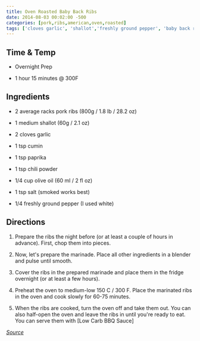 ```yaml
---
title: Oven Roasted Baby Back Ribs
date: 2014-08-03 00:02:00 -500
categories: [pork,ribs,american,oven,roasted]
tags: ['cloves garlic', 'shallot','freshly ground pepper', 'baby back ribs', 'overnight prep', 'chili powder', 'paprika', 'salt', 'olive oil', 'cumin', 'ribs']
---
```


## Time & Temp

-   Overnight Prep

-   1 hour 15 minutes @ 300F


## Ingredients

-   2 average racks pork ribs (800g / 1.8 lb / 28.2 oz)

-   1 medium shallot (60g / 2.1 oz)

-   2 cloves garlic

-   1 tsp cumin

-   1 tsp paprika

-   1 tsp chili powder

-   1/4 cup olive oil (60 ml / 2 fl oz)

-   1 tsp salt (smoked works best)

-   1/4 freshly ground pepper (I used white)



## Directions

1.  Prepare the ribs the night before (or at least a couple of hours in advance). First, chop them into pieces.

2.  Now, let\'s prepare the marinade. Place all other ingredients in a blender and pulse until smooth.

3.  Cover the ribs in the prepared marinade and place them in the fridge overnight (or at least a few hours).

4.  Preheat the oven to medium-low 150 C / 300 F. Place the marinated ribs in the oven and cook slowly for 60-75 minutes.

5.  When the ribs are cooked, turn the oven off and take them out. You can also half-open the oven and leave the ribs in until you\'re ready to eat. You can serve them with [Low Carb BBQ Sauce]

*[Source](http://ketodietapp.com/Blog/post/2013/06/13/BBQ-Pork-Ribs-Perfect-Recipe-for-Fathers-Day)*

